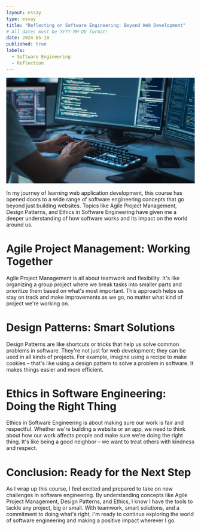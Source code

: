 ```yaml
---
layout: essay
type: essay
title: "Reflecting on Software Engineering: Beyond Web Development"
# All dates must be YYYY-MM-DD format!
date: 2024-05-10
published: true
labels:
  - Software Engineering
  - Reflection
---
```


<img width="1000px" class="rounded float-start pe-4" src="../img/ics314.png">

In my journey of learning web application development, this course has opened doors to a wide range of software engineering concepts that go beyond just building websites. Topics like Agile Project Management, Design Patterns, and Ethics in Software Engineering have given me a deeper understanding of how software works and its impact on the world around us.

# Agile Project Management: Working Together

Agile Project Management is all about teamwork and flexibility. It's like organizing a group project where we break tasks into smaller parts and prioritize them based on what's most important. This approach helps us stay on track and make improvements as we go, no matter what kind of project we're working on.

# Design Patterns: Smart Solutions

Design Patterns are like shortcuts or tricks that help us solve common problems in software. They're not just for web development; they can be used in all kinds of projects. For example, imagine using a recipe to make cookies – that's like using a design pattern to solve a problem in software. It makes things easier and more efficient.

# Ethics in Software Engineering: Doing the Right Thing

Ethics in Software Engineering is about making sure our work is fair and respectful. Whether we're building a website or an app, we need to think about how our work affects people and make sure we're doing the right thing. It's like being a good neighbor – we want to treat others with kindness and respect.

# Conclusion: Ready for the Next Step

As I wrap up this course, I feel excited and prepared to take on new challenges in software engineering. By understanding concepts like Agile Project Management, Design Patterns, and Ethics, I know I have the tools to tackle any project, big or small. With teamwork, smart solutions, and a commitment to doing what's right, I'm ready to continue exploring the world of software engineering and making a positive impact wherever I go.
